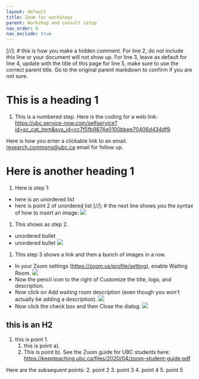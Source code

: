 ```yaml
---
layout: default
title: Zoom for workshops 
parent: Workshop and consult setup 
nav_order: 6
nav_exclude: true
---
```

[//]: # this is how you make a hidden comment. For line 2, do not include this line or your document will not show up. For line 3, leave as default for line 4, update with the title of this page for line 5, make sure to use the correct parent title. Go to the original parent markdown to confirm if you are not sure.

# This is a heading 1
1. This is a numbered step. Here is the coding for a web link:
<a href="https://ubc.service-now.com/selfservice?id=sc_cat_item&sys_id=cc7f5fb9874e0100bbee70406d434df9" target="_blank">https://ubc.service-now.com/selfservice?id=sc_cat_item&sys_id=cc7f5fb9874e0100bbee70406d434df9</a>.     

Here is how you enter a clickable link to an email. [research.commons@ubc.ca](mailto:research.commons@ubc.ca) email for follow up.    

# Here is another heading 1
1. Here is step 1:
  * here is an unordered list
  * here is point 2 of unordered list
[//]: # the next line shows you the syntax of how to insert an image:
![](../../assets/images/zoomsettings1.png)    
1. This shows as step 2.
  * unordered bullet
  * unordered bullet
  ![](../../assets/images/zoomsettings2.png)   
1. This step 3 shows a link and then a bunch of images in a row.
  * In your Zoom settings (<a href="https://zoom.us/profile/setting" target="_blank">https://zoom.us/profile/setting</a>), enable Waiting Room. 
![](../../assets/images/waitingroomenabled.png)
  * Now the pencil icon to the right of Customize the title, logo, and description.
  * Now click on Add waiting room description (even though you won't actually be adding a description).
![](../../assets/images/Addingwaitingroomdescription3.png)
  * Now click the check box and then Close the dialog.
![](../../assets/images/checkmark4donothing.png)  

## this is an H2
1. this is point 1.  
   1. this is point a). 
   2. This is point b). See the Zoom guide for UBC students here:  <a href="https://keepteaching.ubc.ca/files/2020/04/zoom-student-guide.pdf" target="_blank">https://keepteaching.ubc.ca/files/2020/04/zoom-student-guide.pdf</a>    
   
Here are the subsequent points:
2. point 2
3. point 3
4. point 4
5. point 5    



   


